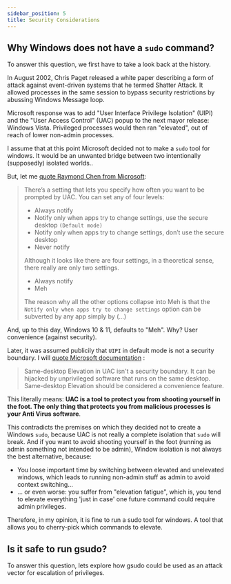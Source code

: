 ```yaml
---
sidebar_position: 5
title: Security Considerations
---
```


## Why Windows does not have a `sudo` command?

To answer this question, we first have to take a look back at the history.

In August 2002, Chris Paget released a white paper describing a form of attack against event-driven systems that he termed Shatter Attack. It allowed processes in the same session to bypass security restrictions by abussing Windows Message loop.

Microsoft response was to add "User Interface Privilege Isolation" (UIPI) and the "User Access Control" (UAC) popup to the next mayor release: Windows Vista. Privileged processes would then ran "elevated", out of reach of lower non-admin processes.

I assume that at this point Microsoft decided not to make a `sudo` tool for windows. It would be an unwanted bridge between two intentionally (supposedly) isolated worlds..

But, let me [quote Raymond Chen from Microsoft](https://devblogs.microsoft.com/oldnewthing/20160816-00/?p=94105):

> There’s a setting that lets you specify how often you want to be prompted by UAC. You can set any of four levels:
>
> - Always notify
> - Notify only when apps try to change settings, use the secure desktop `(Default mode)`
> - Notify only when apps try to change settings, don’t use the secure desktop
> - Never notify
>
> Although it looks like there are four settings, in a theoretical sense, there really are only two settings.
>
> - Always notify
> - Meh
>
> The reason why all the other options collapse into Meh is that the `Notify only when apps try to change settings` option can be subverted by any app simply by (...)

And, up to this day, Windows 10 & 11, defaults to "Meh". Why? User convenience (against security).

Later, it was assumed publicily that `UIPI` in default mode is not a security boundary. I will [quote Microsoft documentation](https://docs.microsoft.com/en-us/troubleshoot/windows-server/windows-security/disable-user-account-control#:~:text=More%20important%2C%20Same%2Ddesktop%20Elevation,be%20considered%20a%20convenience%20feature.) :

> Same-desktop Elevation in UAC isn't a security boundary. It can be hijacked by unprivileged software that runs on the same desktop. Same-desktop Elevation should be considered a convenience feature.

This literally means: <b>UAC is a tool to protect you from shooting yourself in the foot. The only thing that protects you from malicious processes is your Anti Virus software</b>.

This contradicts the premises on which they decided not to create a Windows `sudo`, because UAC is not really a complete isolation that `sudo` will break. And if you want to avoid shooting yourself in the foot (running as admin something not intended to be admin), Window isolation is not always the best alternative, because:

- You loose important time by switching between elevated and unelevated windows, which leads to running non-admin stuff as admin to avoid context switching...
- ... or even worse: you suffer from "elevation fatigue", which is, you tend to elevate everything 'just in case' one future command could require admin privileges.

Therefore, in my opinion, it is fine to run a sudo tool for windows. A tool that allows you to cherry-pick which commands to elevate.

## Is it safe to run gsudo?

To answer this question, lets explore how gsudo could be used as an attack vector for escalation of privileges.
